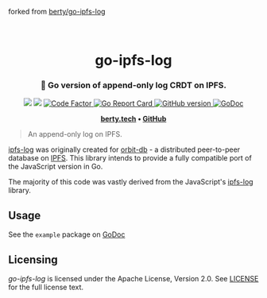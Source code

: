 forked from [berty/go-ipfs-log](https://github.com/berty/go-ipfs-log/)

<h1 align="center">
  <br>
  go-ipfs-log
  <br>
</h1>

<h3 align="center">🤝 Go version of append-only log CRDT on IPFS.</h3>

<p align="center">
  <a href="https://github.com/berty/go-ipfs-log/actions?query=workflow%3AGo"><img src="https://github.com/berty/go-ipfs-log/workflows/Go/badge.svg" /></a>
  <a href="https://github.com/berty/go-ipfs-log/actions?query=workflow%3ARelease"><img src="https://github.com/berty/go-ipfs-log/workflows/Release/badge.svg" /></a>
  <a href="https://www.codefactor.io/repository/github/berty/go-ipfs-log">
    <img src="https://www.codefactor.io/repository/github/berty/go-ipfs-log/badge"
         alt="Code Factor">
  </a>
  <a href="https://goreportcard.com/report/berty/go-ipfs-log">
    <img src="https://goreportcard.com/badge/berty/go-ipfs-log"
         alt="Go Report Card">
  </a>
  <a href="https://github.com/berty/go-ipfs-log/releases">
    <img src="https://badge.fury.io/gh/berty%2Fgo-ipfs-log.svg"
         alt="GitHub version">
  </a>
  <a href="https://godoc.org/berty.tech/go-ipfs-log">
    <img src="https://godoc.org/berty.tech/go-ipfs-log?status.svg"
         alt="GoDoc">
  </a>
</p>

<p align="center"><b>
    <a href="https://berty.tech">berty.tech</a> •
    <a href="https://github.com/berty">GitHub</a>
</b></p>

> An append-only log on IPFS.

[ipfs-log](https://github.com/orbitdb/ipfs-log/) was originally created for [orbit-db](https://github.com/orbitdb/orbit-db) - a distributed peer-to-peer database on [IPFS](https://github.com/ipfs/ipfs). This library intends to provide a fully compatible port of the JavaScript version in Go.

The majority of this code was vastly derived from the JavaScript's [ipfs-log](https://github.com/orbitdb/ipfs-log) library.

## Usage

See the `example` package on [GoDoc](https://godoc.org/berty.tech/go-ipfs-log/example#example-package--LogAppend)

## Licensing

*go-ipfs-log* is licensed under the Apache License, Version 2.0.
See [LICENSE](LICENSE) for the full license text.
